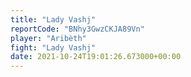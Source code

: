 ```yaml
---
title: "Lady Vashj"
reportCode: "BNhy3GwzCKJA89Vn"
player: "Aribèth"
fight: "Lady Vashj"
date: 2021-10-24T19:01:26.673000+00:00
---
```


